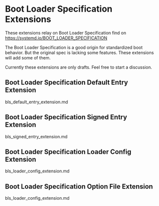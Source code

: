 # Boot Loader Specification Extensions

These extensions relay on Boot Loader Specification find on https://systemd.io/BOOT_LOADER_SPECIFICATION

The Boot Loader Specification is a good origin for standardized boot behavior.
But the original spec is lacking some features. These extensions will add some of them.

Currently these extensions are only drafts. Feel free to start a discussion.

## Boot Loader Specification Default Entry Extension
bls_default_entry_extension.md

## Boot Loader Specification Signed Entry Extension
bls_signed_entry_extension.md

## Boot Loader Specification Loader Config Extension
bls_loader_config_extension.md

## Boot Loader Specification Option File Extension
bls_loader_config_extension.md



